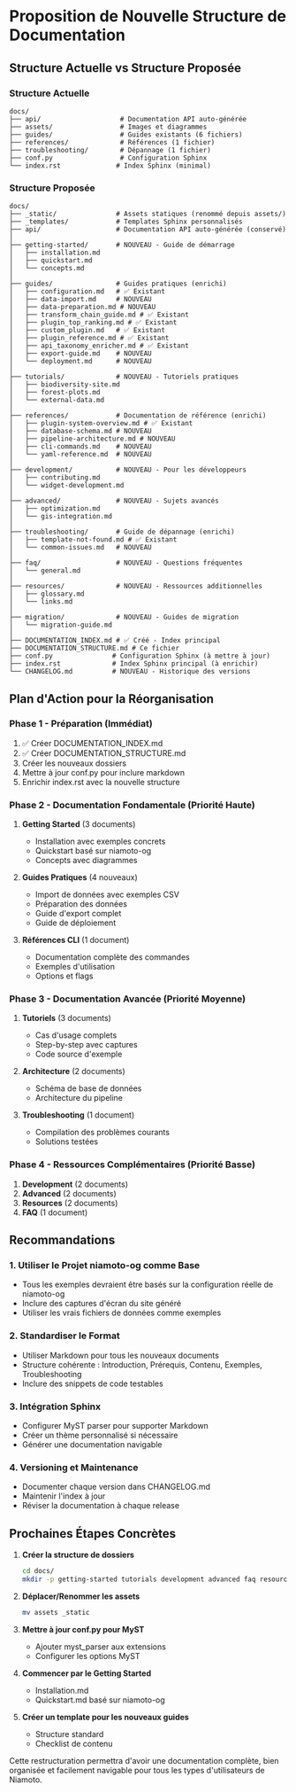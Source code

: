 # Proposition de Nouvelle Structure de Documentation

## Structure Actuelle vs Structure Proposée

### Structure Actuelle
```
docs/
├── api/                    # Documentation API auto-générée
├── assets/                 # Images et diagrammes
├── guides/                 # Guides existants (6 fichiers)
├── references/             # Références (1 fichier)
├── troubleshooting/        # Dépannage (1 fichier)
├── conf.py                 # Configuration Sphinx
└── index.rst              # Index Sphinx (minimal)
```

### Structure Proposée
```
docs/
├── _static/               # Assets statiques (renommé depuis assets/)
├── _templates/            # Templates Sphinx personnalisés
├── api/                   # Documentation API auto-générée (conservé)
│
├── getting-started/       # NOUVEAU - Guide de démarrage
│   ├── installation.md
│   ├── quickstart.md
│   └── concepts.md
│
├── guides/                # Guides pratiques (enrichi)
│   ├── configuration.md   # ✅ Existant
│   ├── data-import.md     # NOUVEAU
│   ├── data-preparation.md # NOUVEAU
│   ├── transform_chain_guide.md # ✅ Existant
│   ├── plugin_top_ranking.md # ✅ Existant
│   ├── custom_plugin.md   # ✅ Existant
│   ├── plugin_reference.md # ✅ Existant
│   ├── api_taxonomy_enricher.md # ✅ Existant
│   ├── export-guide.md    # NOUVEAU
│   └── deployment.md      # NOUVEAU
│
├── tutorials/             # NOUVEAU - Tutoriels pratiques
│   ├── biodiversity-site.md
│   ├── forest-plots.md
│   └── external-data.md
│
├── references/            # Documentation de référence (enrichi)
│   ├── plugin-system-overview.md # ✅ Existant
│   ├── database-schema.md # NOUVEAU
│   ├── pipeline-architecture.md # NOUVEAU
│   ├── cli-commands.md    # NOUVEAU
│   └── yaml-reference.md  # NOUVEAU
│
├── development/           # NOUVEAU - Pour les développeurs
│   ├── contributing.md
│   └── widget-development.md
│
├── advanced/              # NOUVEAU - Sujets avancés
│   ├── optimization.md
│   └── gis-integration.md
│
├── troubleshooting/       # Guide de dépannage (enrichi)
│   ├── template-not-found.md # ✅ Existant
│   └── common-issues.md   # NOUVEAU
│
├── faq/                   # NOUVEAU - Questions fréquentes
│   └── general.md
│
├── resources/             # NOUVEAU - Ressources additionnelles
│   ├── glossary.md
│   └── links.md
│
├── migration/             # NOUVEAU - Guides de migration
│   └── migration-guide.md
│
├── DOCUMENTATION_INDEX.md # ✅ Créé - Index principal
├── DOCUMENTATION_STRUCTURE.md # Ce fichier
├── conf.py               # Configuration Sphinx (à mettre à jour)
├── index.rst             # Index Sphinx principal (à enrichir)
└── CHANGELOG.md          # NOUVEAU - Historique des versions
```

## Plan d'Action pour la Réorganisation

### Phase 1 - Préparation (Immédiat)
1. ✅ Créer DOCUMENTATION_INDEX.md
2. ✅ Créer DOCUMENTATION_STRUCTURE.md
3. Créer les nouveaux dossiers
4. Mettre à jour conf.py pour inclure markdown
5. Enrichir index.rst avec la nouvelle structure

### Phase 2 - Documentation Fondamentale (Priorité Haute)
1. **Getting Started** (3 documents)
   - Installation avec exemples concrets
   - Quickstart basé sur niamoto-og
   - Concepts avec diagrammes

2. **Guides Pratiques** (4 nouveaux)
   - Import de données avec exemples CSV
   - Préparation des données
   - Guide d'export complet
   - Guide de déploiement

3. **Références CLI** (1 document)
   - Documentation complète des commandes
   - Exemples d'utilisation
   - Options et flags

### Phase 3 - Documentation Avancée (Priorité Moyenne)
1. **Tutoriels** (3 documents)
   - Cas d'usage complets
   - Step-by-step avec captures
   - Code source d'exemple

2. **Architecture** (2 documents)
   - Schéma de base de données
   - Architecture du pipeline

3. **Troubleshooting** (1 document)
   - Compilation des problèmes courants
   - Solutions testées

### Phase 4 - Ressources Complémentaires (Priorité Basse)
1. **Development** (2 documents)
2. **Advanced** (2 documents)
3. **Resources** (2 documents)
4. **FAQ** (1 document)

## Recommandations

### 1. Utiliser le Projet niamoto-og comme Base
- Tous les exemples devraient être basés sur la configuration réelle de niamoto-og
- Inclure des captures d'écran du site généré
- Utiliser les vrais fichiers de données comme exemples

### 2. Standardiser le Format
- Utiliser Markdown pour tous les nouveaux documents
- Structure cohérente : Introduction, Prérequis, Contenu, Exemples, Troubleshooting
- Inclure des snippets de code testables

### 3. Intégration Sphinx
- Configurer MyST parser pour supporter Markdown
- Créer un thème personnalisé si nécessaire
- Générer une documentation navigable

### 4. Versioning et Maintenance
- Documenter chaque version dans CHANGELOG.md
- Maintenir l'index à jour
- Réviser la documentation à chaque release

## Prochaines Étapes Concrètes

1. **Créer la structure de dossiers**
   ```bash
   cd docs/
   mkdir -p getting-started tutorials development advanced faq resources migration
   ```

2. **Déplacer/Renommer les assets**
   ```bash
   mv assets _static
   ```

3. **Mettre à jour conf.py pour MyST**
   - Ajouter myst_parser aux extensions
   - Configurer les options MyST

4. **Commencer par le Getting Started**
   - Installation.md
   - Quickstart.md basé sur niamoto-og

5. **Créer un template pour les nouveaux guides**
   - Structure standard
   - Checklist de contenu

Cette restructuration permettra d'avoir une documentation complète, bien organisée et facilement navigable pour tous les types d'utilisateurs de Niamoto.

